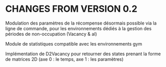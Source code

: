 # CHANGES FROM VERSION 0.2

Modulation des paramètres de la récompense désormais possible via la ligne de commande, pour les environnements dédiés à la gestion des périodes de non-occupation (Vacancy & al)

Module de statistiques compatible avec les environnements gym

Implémentation de D2Vacancy pour retourner des states prenant la forme de matrices 2D (axe 0 : le temps, axe 1 : les paramètres) 
